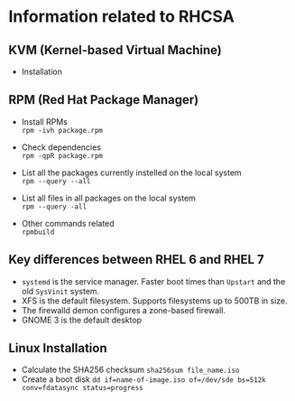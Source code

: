 # Information related to RHCSA

## KVM (Kernel-based Virtual Machine)
- Installation 
	

## RPM (Red Hat Package Manager)
- Install RPMs  
  `rpm -ivh package.rpm`

- Check dependencies  
  `rpm -qpR package.rpm`

- List all the packages currently instelled on the local system  
  `rpm --query --all`

- List all files in all packages on the local system  
  `rpm --query -all`

- Other commands related  
  `rpmbuild`

## Key differences between RHEL 6 and RHEL 7
+ `systemd` is the service manager. Faster boot times than `Upstart` and the old `SysVinit` system.
+ XFS is the default filesystem. Supports filesystems up to  500TB in size.
+ The firewalld demon configures a zone-based firewall.
+ GNOME 3 is the default  desktop

## Linux Installation 
- Calculate the SHA256 checksum
  `sha256sum file_name.iso`
- Create a boot disk
  `dd if=name-of-image.iso of=/dev/sde bs=512k conv=fdatasync status=progress`

